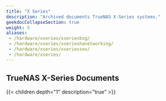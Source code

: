 ```yaml
---
title: "X Series"
description: "Archived documents TrueNAS X-Series systems."
geekdocCollapseSection: true
weight: 5
aliases:
 - /hardware/xseries/xseriesbsg/
 - /hardware/xseries/xserieshanetworking/
 - /hardware/xseries/xseriessov/
 - /hardware/xseries/
---
```


## TrueNAS X-Series Documents

{{< children depth="1" description="true" >}}
